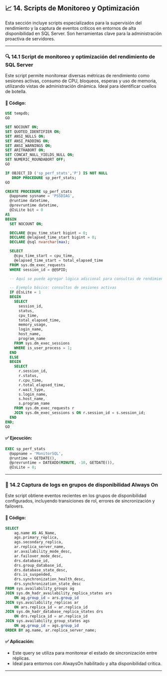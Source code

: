 ## 📈 14. Scripts de Monitoreo y Optimización

Esta sección incluye scripts especializados para la supervisión del rendimiento y la captura de eventos críticos en entornos de alta disponibilidad en SQL Server. Son herramientas clave para la administración proactiva de servidores.

---

### 🔍 14.1 Script de monitoreo y optimización del rendimiento de SQL Server

Este script permite monitorear diversas métricas de rendimiento como sesiones activas, consumo de CPU, bloqueos, esperas y uso de memoria, utilizando vistas de administración dinámica. Ideal para identificar cuellos de botella.

#### 📜 Código:

```sql
USE tempdb;
GO

SET NOCOUNT ON;
SET QUOTED_IDENTIFIER ON;
SET ANSI_NULLS ON;
SET ANSI_PADDING ON;
SET ANSI_WARNINGS ON;
SET ARITHABORT ON;
SET CONCAT_NULL_YIELDS_NULL ON;
SET NUMERIC_ROUNDABORT OFF;
GO

IF OBJECT_ID ('sp_perf_stats','P') IS NOT NULL
   DROP PROCEDURE sp_perf_stats;
GO

CREATE PROCEDURE sp_perf_stats 
  @appname sysname = 'PSSDIAG', 
  @runtime datetime, 
  @prevruntime datetime, 
  @IsLite bit = 0 
AS 
BEGIN
  SET NOCOUNT ON;

  DECLARE @cpu_time_start bigint = 0;
  DECLARE @elapsed_time_start bigint = 0;
  DECLARE @sql nvarchar(max);

  SELECT 
    @cpu_time_start = cpu_time, 
    @elapsed_time_start = total_elapsed_time
  FROM sys.dm_exec_requests
  WHERE session_id = @@SPID;

  -- Aquí se puede agregar lógica adicional para consultas de rendimiento según el valor de @IsLite

  -- Ejemplo básico: consultas de sesiones activas
  IF @IsLite = 1
  BEGIN
    SELECT 
      session_id, 
      status, 
      cpu_time, 
      total_elapsed_time, 
      memory_usage, 
      login_name, 
      host_name, 
      program_name
    FROM sys.dm_exec_sessions
    WHERE is_user_process = 1;
  END
  ELSE
  BEGIN
    SELECT 
      r.session_id, 
      r.status, 
      r.cpu_time, 
      r.total_elapsed_time, 
      r.wait_type, 
      s.login_name, 
      s.host_name, 
      s.program_name
    FROM sys.dm_exec_requests r
    JOIN sys.dm_exec_sessions s ON r.session_id = s.session_id;
  END
END;
GO
```

#### ✅ Ejecución:

```sql
EXEC sp_perf_stats 
  @appname = 'MonitorSQL',
  @runtime = GETDATE(),
  @prevruntime = DATEADD(MINUTE, -10, GETDATE()),
  @IsLite = 0;
```

---

### 📑 14.2 Captura de logs en grupos de disponibilidad Always On

Este script obtiene eventos recientes en los grupos de disponibilidad configurados, incluyendo transiciones de rol, errores de sincronización y failovers.

#### 📜 Código:

```sql
SELECT 
    ag.name AS AG_Name,
    ags.primary_replica,
    ags.secondary_replica,
    ar.replica_server_name,
    ar.availability_mode_desc,
    ar.failover_mode_desc,
    drs.database_id,
    drs.group_database_id,
    drs.database_state_desc,
    drs.is_suspended,
    drs.synchronization_health_desc,
    drs.synchronization_state_desc
FROM sys.availability_groups ag
JOIN sys.dm_hadr_availability_replica_states ars 
    ON ag.group_id = ars.group_id
JOIN sys.availability_replicas ar 
    ON ars.replica_id = ar.replica_id
JOIN sys.dm_hadr_database_replica_states drs 
    ON drs.replica_id = ar.replica_id
JOIN sys.availability_group_states ags 
    ON ag.group_id = ags.group_id
ORDER BY ag.name, ar.replica_server_name;
```

#### ✅ Aplicación:

- Este query se utiliza para monitorear el estado de sincronización entre réplicas.
- Ideal para entornos con AlwaysOn habilitado y alta disponibilidad crítica.

---
